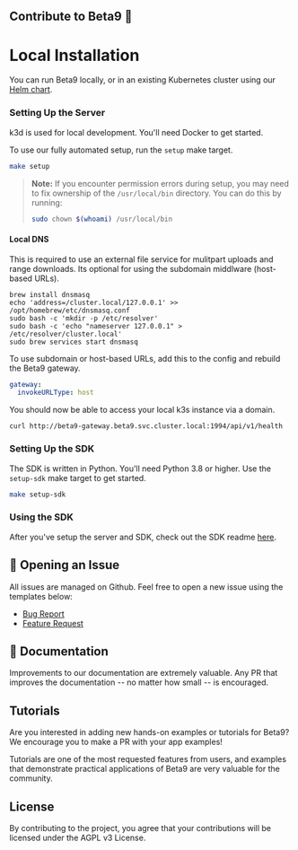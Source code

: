 ## Contribute to Beta9 📡

# Local Installation

You can run Beta9 locally, or in an existing Kubernetes cluster using our [Helm chart](https://github.com/beam-cloud/beta9/tree/main/deploy/charts/beta9).

### Setting Up the Server

k3d is used for local development. You'll need Docker to get started.

To use our fully automated setup, run the `setup` make target.

```bash
make setup
```

> **Note:** If you encounter permission errors during setup, you may need to fix ownership of the `/usr/local/bin` directory. You can do this by running:
> ```bash
> sudo chown $(whoami) /usr/local/bin
> ```


#### Local DNS

This is required to use an external file service for mulitpart uploads and range downloads. Its optional for using the subdomain middlware (host-based URLs).

```shell
brew install dnsmasq
echo 'address=/cluster.local/127.0.0.1' >> /opt/homebrew/etc/dnsmasq.conf
sudo bash -c 'mkdir -p /etc/resolver'
sudo bash -c 'echo "nameserver 127.0.0.1" > /etc/resolver/cluster.local'
sudo brew services start dnsmasq
```

To use subdomain or host-based URLs, add this to the config and rebuild the Beta9 gateway.

```yaml
gateway:
  invokeURLType: host
```

You should now be able to access your local k3s instance via a domain.

```shell
curl http://beta9-gateway.beta9.svc.cluster.local:1994/api/v1/health
```

### Setting Up the SDK

The SDK is written in Python. You'll need Python 3.8 or higher. Use the `setup-sdk` make target to get started.

```bash
make setup-sdk
```

### Using the SDK

After you've setup the server and SDK, check out the SDK readme [here](sdk/README.md).

## 🔧 Opening an Issue

All issues are managed on Github. Feel free to open a new issue using the templates below:

- [Bug Report](https://github.com/beam-cloud/beta9/issues/new?assignees=&labels=&projects=&template=bug-report.md&title=)
- [Feature Request](https://github.com/beam-cloud/beta9/issues/new?assignees=&labels=&projects=&template=feature-request.md&title=)

## 📖 Documentation

Improvements to our documentation are extremely valuable. Any PR that improves the documentation -- no matter how small -- is encouraged.

## Tutorials

Are you interested in adding new hands-on examples or tutorials for Beta9? We encourage you to make a PR with your app examples! 

Tutorials are one of the most requested features from users, and examples that demonstrate practical applications of Beta9 are very valuable for the community.

## License

By contributing to the project, you agree that your contributions will be licensed under the AGPL v3 License.
